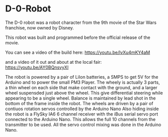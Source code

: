 # D-0-Robot

The D-0 robot was a robot character from the 9th movie of the Star Wars franchise, now owned by Disney.

This robot was built and programmed before the official release of the movie.

You can see a video of the build here:
https://youtu.be/lvXu4mKY4aM

and a video of it out and about at the local fair:
https://youtu.be/AY0BQnsvyXI

The robot is powered by a pair of LiIon batteries, a SMPS to get 5V for the Arduino and to power the small PM3 Player.
The wheely is actually 3 parts, a thin wheel on each side that make contact with the ground, and a larger wheel suspensded just above the wheel.
This give differential steering while appearing to be a single wheel.
Balance is maintained by lead shot in the bottom of the frame inside the robot.
The wheels are driven by a pair of contiuos rotation servos controlled by the Arduino Nano
Also hiding inside the robot is a FlySky IA6 6 channel receiver with the iBus serial servo port connected to the Arduino Nano.
This allows the full 10 channels from the transmitter to be used.
All the servo control mixing was done in the Arduino Nano.
